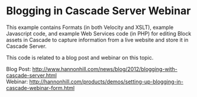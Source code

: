 # Blogging in Cascade Server Webinar #

This example contains Formats (in both Velocity and XSLT), example Javascript code, and example Web Services code (in PHP) for editing Block assets in Cascade to capture information from a live website and store it in Cascade Server.

This code is related to a blog post and webinar on this topic.

Blog Post: http://www.hannonhill.com/news/blog/2012/blogging-with-cascade-server.html<br/>
Webinar: http://hannonhill.com/products/demos/setting-up-blogging-in-cascade-webinar-form.html